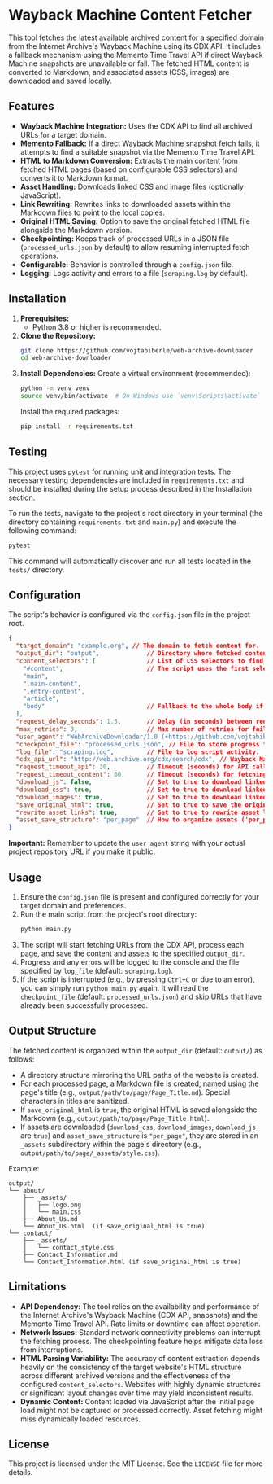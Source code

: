# Wayback Machine Content Fetcher

This tool fetches the latest available archived content for a specified domain from the Internet Archive's Wayback Machine using its CDX API. It includes a fallback mechanism using the Memento Time Travel API if direct Wayback Machine snapshots are unavailable or fail. The fetched HTML content is converted to Markdown, and associated assets (CSS, images) are downloaded and saved locally.

## Features

*   **Wayback Machine Integration:** Uses the CDX API to find all archived URLs for a target domain.
*   **Memento Fallback:** If a direct Wayback Machine snapshot fetch fails, it attempts to find a suitable snapshot via the Memento Time Travel API.
*   **HTML to Markdown Conversion:** Extracts the main content from fetched HTML pages (based on configurable CSS selectors) and converts it to Markdown format.
*   **Asset Handling:** Downloads linked CSS and image files (optionally JavaScript).
*   **Link Rewriting:** Rewrites links to downloaded assets within the Markdown files to point to the local copies.
*   **Original HTML Saving:** Option to save the original fetched HTML file alongside the Markdown version.
*   **Checkpointing:** Keeps track of processed URLs in a JSON file (`processed_urls.json` by default) to allow resuming interrupted fetch operations.
*   **Configurable:** Behavior is controlled through a `config.json` file.
*   **Logging:** Logs activity and errors to a file (`scraping.log` by default).

## Installation

1.  **Prerequisites:**
    *   Python 3.8 or higher is recommended.
2.  **Clone the Repository:**
    ```bash
    git clone https://github.com/vojtabiberle/web-archive-downloader
    cd web-archive-downloader
    ```
3.  **Install Dependencies:**
    Create a virtual environment (recommended):
    ```bash
    python -m venv venv
    source venv/bin/activate  # On Windows use `venv\Scripts\activate`
    ```
    Install the required packages:
    ```bash
    pip install -r requirements.txt
    ```


## Testing

This project uses `pytest` for running unit and integration tests. The necessary testing dependencies are included in `requirements.txt` and should be installed during the setup process described in the Installation section.

To run the tests, navigate to the project's root directory in your terminal (the directory containing `requirements.txt` and `main.py`) and execute the following command:

```bash
pytest
```

This command will automatically discover and run all tests located in the `tests/` directory.

## Configuration

The script's behavior is configured via the `config.json` file in the project root.

```json
{
  "target_domain": "example.org", // The domain to fetch content for.
  "output_dir": "output",             // Directory where fetched content will be saved.
  "content_selectors": [              // List of CSS selectors to find the main content area.
    "#content",                       // The script uses the first selector that matches.
    "main",
    ".main-content",
    ".entry-content",
    "article",
    "body"                            // Fallback to the whole body if others fail.
  ],
  "request_delay_seconds": 1.5,       // Delay (in seconds) between requests to APIs/servers.
  "max_retries": 3,                   // Max number of retries for failed network requests.
  "user_agent": "WebArchiveDownloader/1.0 (+https://github.com/vojtabiberle/web-archive-downloader)", // User-Agent for requests. **Update the URL!**
  "checkpoint_file": "processed_urls.json", // File to store progress for resuming.
  "log_file": "scraping.log",         // File to log script activity.
  "cdx_api_url": "http://web.archive.org/cdx/search/cdx", // Wayback Machine CDX API endpoint.
  "request_timeout_api": 30,          // Timeout (seconds) for API calls (CDX, Memento).
  "request_timeout_content": 60,      // Timeout (seconds) for fetching page content/assets.
  "download_js": false,               // Set to true to download linked JavaScript files.
  "download_css": true,               // Set to true to download linked CSS files.
  "download_images": true,            // Set to true to download linked image files.
  "save_original_html": true,         // Set to true to save the original HTML alongside Markdown.
  "rewrite_asset_links": true,        // Set to true to rewrite asset links in Markdown to local paths.
  "asset_save_structure": "per_page"  // How to organize assets ('per_page' saves assets in an _assets folder next to the page).
}
```

**Important:** Remember to update the `user_agent` string with your actual project repository URL if you make it public.

## Usage

1.  Ensure the `config.json` file is present and configured correctly for your target domain and preferences.
2.  Run the main script from the project's root directory:
    ```bash
    python main.py
    ```
3.  The script will start fetching URLs from the CDX API, process each page, and save the content and assets to the specified `output_dir`.
4.  Progress and any errors will be logged to the console and the file specified by `log_file` (default: `scraping.log`).
5.  If the script is interrupted (e.g., by pressing `Ctrl+C` or due to an error), you can simply run `python main.py` again. It will read the `checkpoint_file` (default: `processed_urls.json`) and skip URLs that have already been successfully processed.

## Output Structure

The fetched content is organized within the `output_dir` (default: `output/`) as follows:

*   A directory structure mirroring the URL paths of the website is created.
*   For each processed page, a Markdown file is created, named using the page's title (e.g., `output/path/to/page/Page_Title.md`). Special characters in titles are sanitized.
*   If `save_original_html` is `true`, the original HTML is saved alongside the Markdown (e.g., `output/path/to/page/Page_Title.html`).
*   If assets are downloaded (`download_css`, `download_images`, `download_js` are `true`) and `asset_save_structure` is `"per_page"`, they are stored in an `_assets` subdirectory within the page's directory (e.g., `output/path/to/page/_assets/style.css`).

Example:
```
output/
└── about/
    ├── _assets/
    │   ├── logo.png
    │   └── main.css
    ├── About_Us.md
    └── About_Us.html  (if save_original_html is true)
└── contact/
    ├── _assets/
    │   └── contact_style.css
    ├── Contact_Information.md
    └── Contact_Information.html (if save_original_html is true)
```

## Limitations

*   **API Dependency:** The tool relies on the availability and performance of the Internet Archive's Wayback Machine (CDX API, snapshots) and the Memento Time Travel API. Rate limits or downtime can affect operation.
*   **Network Issues:** Standard network connectivity problems can interrupt the fetching process. The checkpointing feature helps mitigate data loss from interruptions.
*   **HTML Parsing Variability:** The accuracy of content extraction depends heavily on the consistency of the target website's HTML structure across different archived versions and the effectiveness of the configured `content_selectors`. Websites with highly dynamic structures or significant layout changes over time may yield inconsistent results.
*   **Dynamic Content:** Content loaded via JavaScript after the initial page load might not be captured or processed correctly. Asset fetching might miss dynamically loaded resources.

## License

This project is licensed under the MIT License. See the `LICENSE` file for more details.